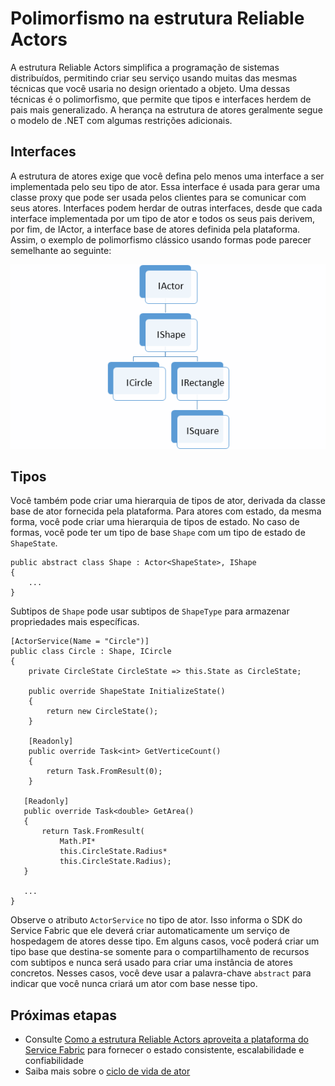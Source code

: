 <properties
   pageTitle="Polimorfismo na estrutura de Atores | Microsoft Azure"
   description="Crie hierarquias de interfaces .NET e tipos na estrutura Reliable Actors para reutilizar a funcionalidade e as definições da API."
   services="service-fabric"
   documentationCenter=".net"
   authors="seanmck"
   manager="timlt"
   editor=""/>

<tags
   ms.service="service-fabric"
   ms.devlang="dotnet"
   ms.topic="article"
   ms.tgt_pltfrm="NA"
   ms.workload="NA"
   ms.date="12/01/2015"
   ms.author="seanmck"/>

# Polimorfismo na estrutura Reliable Actors

A estrutura Reliable Actors simplifica a programação de sistemas distribuídos, permitindo criar seu serviço usando muitas das mesmas técnicas que você usaria no design orientado a objeto. Uma dessas técnicas é o polimorfismo, que permite que tipos e interfaces herdem de pais mais generalizado. A herança na estrutura de atores geralmente segue o modelo de .NET com algumas restrições adicionais.

## Interfaces

A estrutura de atores exige que você defina pelo menos uma interface a ser implementada pelo seu tipo de ator. Essa interface é usada para gerar uma classe proxy que pode ser usada pelos clientes para se comunicar com seus atores. Interfaces podem herdar de outras interfaces, desde que cada interface implementada por um tipo de ator e todos os seus pais derivem, por fim, de IActor, a interface base de atores definida pela plataforma. Assim, o exemplo de polimorfismo clássico usando formas pode parecer semelhante ao seguinte:

![Hierarquia de interface de atores de forma][shapes-interface-hierarchy]


## Tipos

Você também pode criar uma hierarquia de tipos de ator, derivada da classe base de ator fornecida pela plataforma. Para atores com estado, da mesma forma, você pode criar uma hierarquia de tipos de estado. No caso de formas, você pode ter um tipo de base `Shape` com um tipo de estado de `ShapeState`.

    public abstract class Shape : Actor<ShapeState>, IShape
    {
        ...
    }

Subtipos de `Shape` pode usar subtipos de `ShapeType` para armazenar propriedades mais específicas.

    [ActorService(Name = "Circle")]
    public class Circle : Shape, ICircle
    {
        private CircleState CircleState => this.State as CircleState;

        public override ShapeState InitializeState()
        {
            return new CircleState();
        }

        [Readonly]
        public override Task<int> GetVerticeCount()
        {
            return Task.FromResult(0);
        }

       [Readonly]
       public override Task<double> GetArea()
       {
           return Task.FromResult(
               Math.PI*
               this.CircleState.Radius*
               this.CircleState.Radius);
       }

       ...
    }

Observe o atributo `ActorService` no tipo de ator. Isso informa o SDK do Service Fabric que ele deverá criar automaticamente um serviço de hospedagem de atores desse tipo. Em alguns casos, você poderá criar um tipo base que destina-se somente para o compartilhamento de recursos com subtipos e nunca será usado para criar uma instância de atores concretos. Nesses casos, você deve usar a palavra-chave `abstract` para indicar que você nunca criará um ator com base nesse tipo.


## Próximas etapas

- Consulte [Como a estrutura Reliable Actors aproveita a plataforma do Service Fabric](service-fabric-reliable-actors-platform.md) para fornecer o estado consistente, escalabilidade e confiabilidade
- Saiba mais sobre o [ciclo de vida de ator](service-fabric-reliable-actors)

<!-- Image references -->

[shapes-interface-hierarchy]: ./media/service-fabric-reliable-actors-polymorphism/Shapes-Interface-Hierarchy.png

<!---HONumber=AcomDC_1203_2015-->